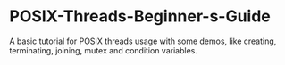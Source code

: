POSIX-Threads-Beginner-s-Guide
==============================

A basic tutorial for POSIX threads usage with some demos, like creating, terminating, joining, mutex and condition variables.
